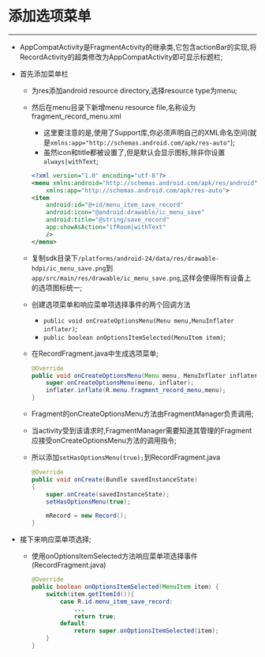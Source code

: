 # 添加选项菜单
---
* AppCompatActivity是FragmentActivity的继承类,它包含actionBar的实现,将RecordActivity的超类修改为AppCompatActivity即可显示标题栏;
* 首先添加菜单栏
	* 为res添加android resource directory,选择resource type为menu;
	* 然后在menu目录下新增menu resource file,名称设为fragment_record_menu.xml
		* 这里要注意的是,使用了Support库,你必须声明自己的XML命名空间(就是`xmlns:app="http://schemas.android.com/apk/res-auto"`);
		* 虽然icon和title都被设置了,但是默认会显示图标,除非你设置`always|withText`;

		```xml
		<?xml version="1.0" encoding="utf-8"?>
		<menu xmlns:android="http://schemas.android.com/apk/res/android"
			xmlns:app="http://schemas.android.com/apk/res-auto">
		<item
			android:id="@+id/menu_item_save_record"
			android:icon="@android:drawable/ic_menu_save"
			android:title="@string/save_record"
			app:showAsAction="ifRoom|withText"
			/>
		</menu>
		```

	* 复制sdk目录下`/platforms/android-24/data/res/drawable-hdpi/ic_menu_save.png`到`app/src/main/res/drawable/ic_menu_save.png`,这样会使得所有设备上的选项图标统一;
	* 创建选项菜单和响应菜单项选择事件的两个回调方法
		* `public void onCreateOptionsMenu(Menu menu,MenuInflater inflater)`;
		* `public boolean onOptionsItemSelected(MenuItem item)`;
	* 在RecordFragment.java中生成选项菜单;

		```java
		@Override
		public void onCreateOptionsMenu(Menu menu, MenuInflater inflater) {
			super.onCreateOptionsMenu(menu, inflater);
			inflater.inflate(R.menu.fragment_record_menu,menu);
		}
		```

	* Fragment的onCreateOptionsMenu方法由FragmentManager负责调用;
	* 当activity受到该请求时,FragmentManager需要知道其管理的Fragment应接受onCreateOptionsMenu方法的调用指令;
	* 所以添加`setHasOptionsMenu(true);`到RecordFragment.java

		```java
		@Override
		public void onCreate(Bundle savedInstanceState)
		{
			super.onCreate(savedInstanceState);
			setHasOptionsMenu(true);

			mRecord = new Record();
		}
		```

* 接下来响应菜单项选择;
	* 使用onOptionsItemSelected方法响应菜单项选择事件(RecordFragment.java)

		```java
		@Override
		public boolean onOptionsItemSelected(MenuItem item) {
			switch(item.getItemId()){
				case R.id.menu_item_save_record:
					...
					return true;
				default:
					return super.onOptionsItemSelected(item);
			}
		}
		```
